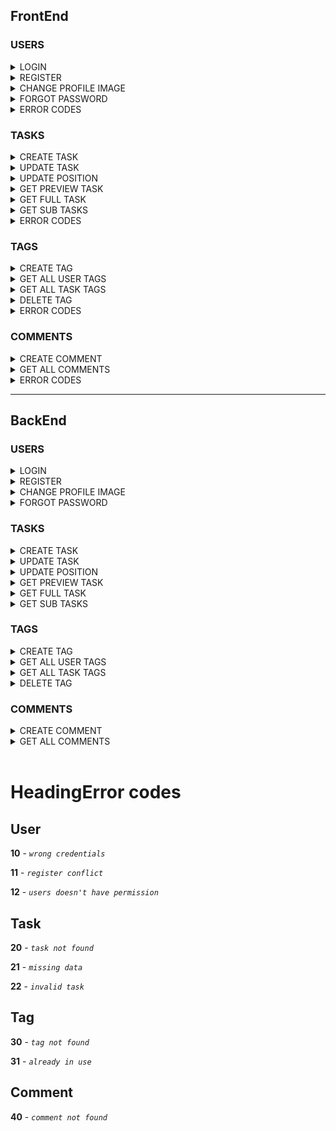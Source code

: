 ## FrontEnd

### USERS

<details>
<summary>LOGIN</summary>

## Request

**Endpoint:** `POST` http://localhost:8086/todo/users/login

**Body:**

```json
{
  "username": "STRING",
  "password": "STRING"
}
```

</details>
<details>
<summary>REGISTER</summary>

## Request

**Endpoint:** `POST` http://localhost:8086/todo/users/register

**Body:**

```json
{
  "email": "string",
  "firstName": "string",
  "lastName": "string",
  "profileImage": "string",
  "username": "string",
  "password": "string"
}
```

</details>
<details>
<summary>CHANGE PROFILE IMAGE</summary>

## Request

**Endpoint:** `PATCH` http://localhost:8086/todo/users/{userId}/profile_image

**Body:**

```json
{
  "profileImage": "string"
}
```

</details>
<details>
<summary>FORGOT PASSWORD</summary>

## Request

**Endpoint:** `PATCH` http://localhost:8086/todo/users/forgot_password

**Body:**

```json
{
  "newPassword": "string"
}
```

</details>

<details>
<summary>ERROR CODES</summary>

<h3>401</h3>

```
{
        "message": "Wrong credentials",
        "type": "....",
        "code": 10,
        "timestemp": date
}
```

<h3>403</h3>

```
{
        "message": "User don't have permission",
        "type": "....",
        "code": 12,
        "timestemp": date
}
```

<h3>409</h3>

```
{
        "message": "Register conflict",
        "type": "....",
        "code": 11,
        "timestemp": date
}
```

</details>

### TASKS

<details>
<summary>CREATE TASK</summary>

## Request

**Endpoint:** `POST` http://localhost:8086/todo/tasks/v1

**Body:**

```json
{
  "title": "string",
  "description": "string",
  "date": "31-03-2023",
  "userId": 0,
  "parentId": 0,
  "position": 0
}
```

</details>
<details>
<summary>UPDATE TASK</summary>

## Request

**Endpoint:** `PATCH` http://localhost:8086/todo/tasks/v1/{taskId}

**Body:**

```json
{
  "title": "String",
  "description": "String",
  "isDone": "Boolean",
  "date": "String",
  "isFavorite": "Boolean",
  "disabled": "Boolean"
}
```

</details>
<details>
<summary>UPDATE POSITION</summary>

## Request

**Endpoint:** `PATCH` http://localhost:8086/todo/tasks/v1/change-position

**Body:**

```json
[
  {
    "taskId": "Integer",
    "position": "Integer",
    "parentId": "Integer"
  },
  {
    "taskId": "Integer",
    "position": "Integer",
    "parentId": "Integer"
  }
]
```

</details>
<details>
<summary>GET PREVIEW TASK</summary>

## Request

**Endpoint:** `GET` http://localhost:8086/todo/tasks/preview/{userId}

**Body:**

```json
{}
```

</details>
<details>
<summary>GET FULL TASK</summary>

## Request

**Endpoint:** `GET` http://localhost:8086/todo/tasks/v1/{taskId}/{userId}

**Body:**

```json
{}
```

</details>
<details>
<summary>GET SUB TASKS</summary>

## Request

**Endpoint:** `GET` http://localhost:8086/todo/tasks/v1/{parentId}

**Body:**

```json
{}
```

</details>

<details>
<summary>ERROR CODES</summary>

<h3>400</h3>

```
{
        "message": "Missing data o creation task",
        "type": "....",
        "code": 21,
        "timestemp": date
}
```

<h3>400</h3>

```
{
        "message": "Invalid task",
        "type": "....",
        "code": 22,
        "timestemp": date
}
```

<h3>404</h3>

```
{
        "message": "Task not found",
        "type": "....",
        "code": 20,
        "timestemp": date
}
```

</details>

### TAGS

<details>
<summary>CREATE TAG</summary>

## Request

**Endpoint:** `POST` http://localhost:8086/todo/tags/v1

**Body:**

```json
{
  "name": "String",
  "color": "String",
  "userId": "Integer",
  "taskId": "Integer"
}
```

</details>
<details>
<summary>GET ALL USER TAGS</summary>

## Request

**Endpoint:** `GET` http://localhost:8086/todo/tags/v1/users/{userId}

**Body:**

```json
{}
```

</details>
<details>
<summary>GET ALL TASK TAGS</summary>

## Request

**Endpoint:** `GET` http://localhost:8086/todo/tags/v1/task/{taskId}

**Body:**

```json
{}
```

</details>
<details>
<summary>DELETE TAG</summary>

## Request

**Endpoint:** `DELETE` http://localhost:8086/todo/tags/{taskId}/{tagId}

**Body:**

```json
{}
```

</details>

<details>
<summary>ERROR CODES</summary>

<h3>404</h3>

```
{
        "message": "Tag not found",
        "type": "....",
        "code": 30,
        "timestemp": date
}
```

</details>

### COMMENTS

<details>
<summary>CREATE COMMENT</summary>

## Request

**Endpoint:** `POST` http://localhost:8086/todo/comments/v1

**Body:**

```json
{
  "description": "String",
  "taskId": "Integer"
}
```

</details>
<details>
<summary>GET ALL COMMENTS</summary>

## Request

**Endpoint:** `GET` http://localhost:8086/todo/comments/v1/{taskId}

**Body:**

```json
{}
```

</details>

<details>
<summary>ERROR CODES</summary>

<h3>404</h3>

```
{
        "message": "Comment not found",
        "type": "....",
        "code": 30,
        "timestemp": date
}
```

</details>

---

## BackEnd

### USERS

<details>
<summary>LOGIN</summary>

## Request

**Endpoint:** `POST` http://localhost:8086/todo/users/login

**Body:**

```json
{
  "userId": "Integer",
  "firstName": "string",
  "lastName": "string",
  "username": "string",
  "email": "string",
  "groupsURL": "string",
  "tasksPreviewsURL": "string"
}
```

</details>
<details>
<summary>REGISTER</summary>

## Request

**Endpoint:** `POST` http://localhost:8086/todo/users/register

**Body:**

```json
{
  "userId": 0,
  "firstName": "string",
  "lastName": "string",
  "profileImage": "string",
  "username": "string",
  "email": "string",
  "groupsURL": "string",
  "tasksPreviewsURL": "string"
}
```

</details>
<details>
<summary>CHANGE PROFILE IMAGE</summary>

## Request

**Endpoint:** `PATCH` http://localhost:8086/todo/users/{userId}/profile_image

**Body:**

```json
{
  "profileImage": "String"
}
```

</details>
<details>
<summary>FORGOT PASSWORD</summary>

## Request

**Endpoint:** `PATCH` http://localhost:8086/todo/users/forgot_password

**Body:**

```json
{}
```

</details>

### TASKS

<details>
<summary>CREATE TASK</summary>

## Request

**Endpoint:** `POST` http://localhost:8086/todo/tasks/v1

**Body:**

```json
{
  "taskId": "Integer",
  "parentId": "Integer",
  "position": "Integer",
  "title": "string",
  "date": "03-04-2023",
  "isDone": "Boolean",
  "isFavorite": "Boolean",
  "taskURL": "string",
  "tags": [
    {
      "tagId": "Integer",
      "name": "string",
      "color": "string"
    }
  ],
  "expired": "Boolean"
}
```

</details>
<details>
<summary>UPDATE TASK</summary>

## Request

**Endpoint:** `PATCH` http://localhost:8086/todo/tasks/v1/{taskId}

**Body:**

```json
{
  "title": "String",
  "description": "String",
  "isDone": "Boolean",
  "date": "String",
  "isFavorite": "Boolean",
  "disabled": "Boolean"
}
```

</details>
<details>
<summary>UPDATE POSITION</summary>

## Request

**Endpoint:** `PATCH` http://localhost:8086/todo/tasks/v1/change-position

**Body:**

```json
[
  {
    "taskId": "Integer",
    "position": "Integer",
    "parentId": "Integer"
  },
  {
    "taskId": "Integer",
    "position": "Integer",
    "parentId": "Integer"
  }
]
```

</details>
<details>
<summary>GET PREVIEW TASK</summary>

## Request

**Endpoint:** `GET` http://localhost:8086/todo/tasks/preview/{taskId}

**Body:**

```json
[
  {
    "taskId": "Integer",
    "parentId": "Integer",
    "position": "Integer",
    "title": "string",
    "date": "03-04-2023",
    "isDone": "Boolean",
    "isFavorite": "Boolean",
    "taskURL": "string",
    "tags": [
      {
        "tagId": "Integer",
        "name": "string",
        "color": "string"
      }
    ],
    "expired": "Boolean"
  }
]
```

</details>
<details>
<summary>GET FULL TASK</summary>

## Request

**Endpoint:** `GET` http://localhost:8086/todo/tasks/v1/{taskId}/{userId}

**Body:**

```json
{
  "taskId": "Integer",
  "title": "string",
  "description": "string",
  "isDone": "Boolean",
  "date": "03-04-2023",
  "expired": "Boolean",
  "isFavorite": "Boolean",
  "parentId": "Integer",
  "position": "Integer",
  "tags": [
    {
      "tagId": "Integer",
      "name": "string",
      "color": "string"
    }
  ],
  "commentsURL": "string"
}
```

</details>
<details>
<summary>GET SUB TASKS</summary>

## Request

**Endpoint:** `GET` http://localhost:8086/todo/tasks/v1/{parentId}

**Body:**

```json
[
  {
    "taskId": "Integer",
    "parentId": "Integer",
    "position": "Integer",
    "title": "string",
    "date": "03-04-2023",
    "isDone": "Boolean",
    "isFavorite": "Boolean",
    "taskURL": "string",
    "tags": [
      {
        "tagId": "Integer",
        "name": "string",
        "color": "string"
      }
    ],
    "expired": "Boolean"
  }
]
```

</details>

### TAGS

<details>
<summary>CREATE TAG</summary>

## Request

**Endpoint:** `POST` http://localhost:8086/todo/tags/v1

**Body:**

```json
{
  "tagId": "Integer",
  "name": "String",
  "color": "String"
}
```

</details>
<details>
<summary>GET ALL USER TAGS</summary>

## Request

**Endpoint:** `GET` http://localhost:8086/todo/tags/v1/users/{userId}

**Body:**

```json
[
  {
    "tagId": "Integer",
    "name": "string",
    "color": "string"
  }
]
```

</details>
<details>
<summary>GET ALL TASK TAGS</summary>

## Request

**Endpoint:** `GET` http://localhost:8086/todo/tags/v1/task/{taskId}

**Body:**

```json
[
  {
    "tagId": "Integer",
    "name": "string",
    "color": "string"
  }
]
```

</details>
<details>
<summary>DELETE TAG</summary>

## Request

**Endpoint:** `DELETE` http://localhost:8086/todo/tags/{taskId}/{tagId}

**Body:**

```json
{}
```

</details>

### COMMENTS

<details>
<summary>CREATE COMMENT</summary>

## Request

**Endpoint:** `POST` http://localhost:8086/todo/comments/v1

**Body:**

```json
{
  "commentId": "Integer",
  "description": "string",
  "taskId": "Integer"
}
```

</details>
<details>
<summary>GET ALL COMMENTS</summary>

## Request

**Endpoint:** `GET` http://localhost:8086/todo/comments/{taskId}

**Body:**

```json
[
  {
    "commentId": "Integer",
    "description": "string",
    "taskId": "Integer"
  }
]
```

</details>
</br>

# HeadingError codes

## User

**10** - _`wrong credentials`_

**11** - _`register conflict`_

**12** - _`users doesn't have permission`_

## Task

**20** - _`task not found`_

**21** - _`missing data`_

**22** - _`invalid task`_

## Tag

**30** - _`tag not found`_

**31** - _`already in use`_

## Comment

**40** - _`comment not found`_
